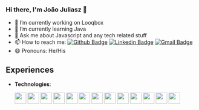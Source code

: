 ### Hi there, I'm João Juliasz 👋


- 🔭 I’m currently working on Looqbox
- 🌱 I’m currently learning Java
- 💬 Ask me about Javascript and any tech related stuff
- 📫 How to reach me: [![Github Badge](https://img.shields.io/badge/-Github-000?style=flat-square&logo=Github&logoColor=white&link=https://github.com/JoaoJuliasz)](https://github.com/JoaoJuliasz)
[![Linkedin Badge](https://img.shields.io/badge/-LinkedIn-blue?style=flat-square&logo=Linkedin&logoColor=white&link=https://www.linkedin.com/in/joao-juliasz-de-morais/)](https://www.linkedin.com/in/joao-juliasz-de-morais/)
[![Gmail Badge](https://img.shields.io/badge/-Gmail-c14438?style=flat-square&logo=Gmail&logoColor=white&link=mailto:joaojuliaszdemorais@gmail.com)](mailto:joaojuliaszdemorais@gmail.com)
- 😄 Pronouns: He/His

## Experiences

- **Technologies**: 

   <img src="https://cdn.jsdelivr.net/gh/devicons/devicon/icons/typescript/typescript-original.svg" width="30px" height="30px"/>
   <img src="https://cdn.jsdelivr.net/gh/devicons/devicon/icons/javascript/javascript-plain.svg" width="30px" height="30px" />
   <img src="https://cdn.jsdelivr.net/gh/devicons/devicon/icons/nodejs/nodejs-original-wordmark.svg" width="30px" height="30px" />
      <img src="https://cdn.jsdelivr.net/gh/devicons/devicon/icons/html5/html5-original-wordmark.svg" width="30px" height="30px"/>
   <img src="https://cdn.jsdelivr.net/gh/devicons/devicon/icons/css3/css3-original-wordmark.svg" width="30px" height="30px"/>
   <img src="https://cdn.jsdelivr.net/gh/devicons/devicon/icons/react/react-original-wordmark.svg" width="30px" height="30px"/>
   <img src="https://cdn.jsdelivr.net/gh/devicons/devicon/icons/redux/redux-original.svg" width="30px" height="30px"/>
   <img src="https://cdn.jsdelivr.net/gh/devicons/devicon/icons/jquery/jquery-original-wordmark.svg" width="30px" height="30px"/>
   <img src="https://cdn.jsdelivr.net/gh/devicons/devicon/icons/jest/jest-plain.svg" width="30px" height="30px"/>
   <img src="https://cdn.jsdelivr.net/gh/devicons/devicon/icons/mysql/mysql-original-wordmark.svg" width="30px" height="30px"/>
   <img src="https://cdn.jsdelivr.net/gh/devicons/devicon/icons/mongodb/mongodb-original-wordmark.svg" width="30px" height="30px"/>
   <img src="https://cdn.jsdelivr.net/gh/devicons/devicon/icons/postgresql/postgresql-original-wordmark.svg" width="30px" height="30px"/>
   <img src="https://cdn.jsdelivr.net/gh/devicons/devicon/icons/git/git-plain-wordmark.svg" width="30px" height="30px"/>
